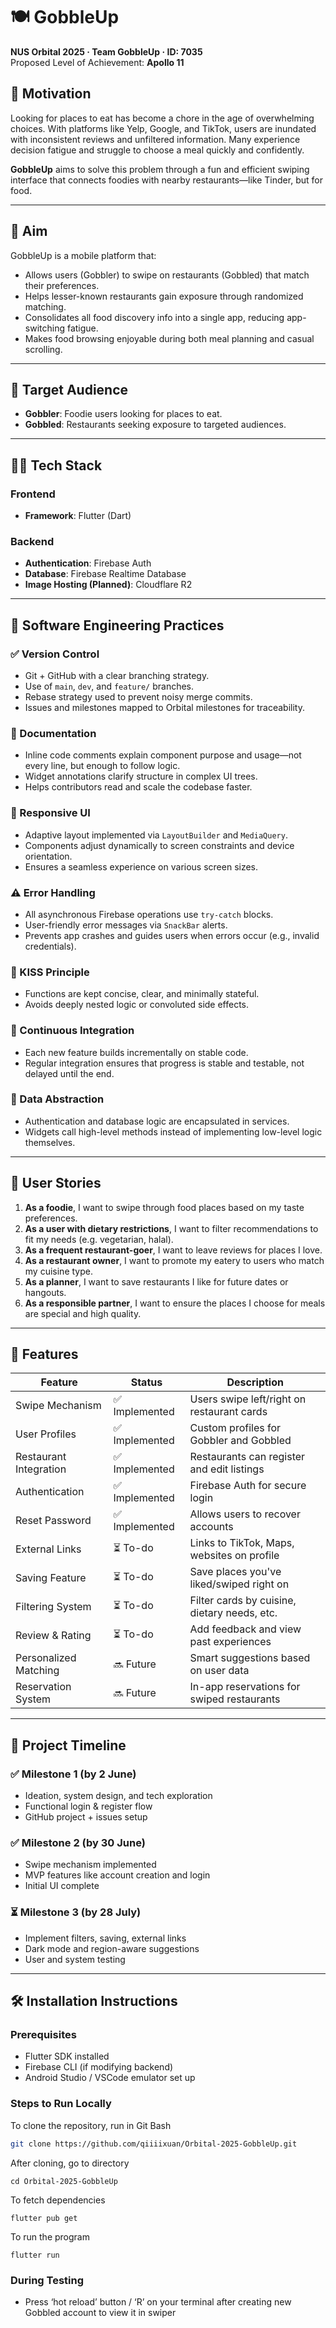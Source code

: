 # 🍽️ GobbleUp

**NUS Orbital 2025 · Team GobbleUp · ID: 7035**  
Proposed Level of Achievement: **Apollo 11**

## 📌 Motivation

Looking for places to eat has become a chore in the age of overwhelming choices. With platforms like Yelp, Google, and TikTok, users are inundated with inconsistent reviews and unfiltered information. Many experience decision fatigue and struggle to choose a meal quickly and confidently.

**GobbleUp** aims to solve this problem through a fun and efficient swiping interface that connects foodies with nearby restaurants—like Tinder, but for food.

---

## 🎯 Aim

GobbleUp is a mobile platform that:
- Allows users (Gobbler) to swipe on restaurants (Gobbled) that match their preferences.
- Helps lesser-known restaurants gain exposure through randomized matching.
- Consolidates all food discovery info into a single app, reducing app-switching fatigue.
- Makes food browsing enjoyable during both meal planning and casual scrolling.

---

## 🎯 Target Audience
- **Gobbler**: Foodie users looking for places to eat.
- **Gobbled**: Restaurants seeking exposure to targeted audiences.

---

## 🧑‍💻 Tech Stack

### Frontend
- **Framework**: Flutter (Dart)

### Backend
- **Authentication**: Firebase Auth
- **Database**: Firebase Realtime Database
- **Image Hosting (Planned)**: Cloudflare R2

---

## 🔧 Software Engineering Practices

### ✅ Version Control
- Git + GitHub with a clear branching strategy.
- Use of `main`, `dev`, and `feature/` branches.
- Rebase strategy used to prevent noisy merge commits.
- Issues and milestones mapped to Orbital milestones for traceability.

### 📝 Documentation
- Inline code comments explain component purpose and usage—not every line, but enough to follow logic.
- Widget annotations clarify structure in complex UI trees.
- Helps contributors read and scale the codebase faster.

### 📱 Responsive UI
- Adaptive layout implemented via `LayoutBuilder` and `MediaQuery`.
- Components adjust dynamically to screen constraints and device orientation.
- Ensures a seamless experience on various screen sizes.

### ⚠️ Error Handling
- All asynchronous Firebase operations use `try-catch` blocks.
- User-friendly error messages via `SnackBar` alerts.
- Prevents app crashes and guides users when errors occur (e.g., invalid credentials).

### 🧹 KISS Principle
- Functions are kept concise, clear, and minimally stateful.
- Avoids deeply nested logic or convoluted side effects.

### 🔄 Continuous Integration
- Each new feature builds incrementally on stable code.
- Regular integration ensures that progress is stable and testable, not delayed until the end.

### 🧱 Data Abstraction
- Authentication and database logic are encapsulated in services.
- Widgets call high-level methods instead of implementing low-level logic themselves.

---

## 👥 User Stories

1. **As a foodie**, I want to swipe through food places based on my taste preferences.
2. **As a user with dietary restrictions**, I want to filter recommendations to fit my needs (e.g. vegetarian, halal).
3. **As a frequent restaurant-goer**, I want to leave reviews for places I love.
4. **As a restaurant owner**, I want to promote my eatery to users who match my cuisine type.
5. **As a planner**, I want to save restaurants I like for future dates or hangouts.
6. **As a responsible partner**, I want to ensure the places I choose for meals are special and high quality.

---

## 🚀 Features

| Feature                      | Status         | Description |
|-----------------------------|----------------|-------------|
| Swipe Mechanism             | ✅ Implemented | Users swipe left/right on restaurant cards |
| User Profiles               | ✅ Implemented | Custom profiles for Gobbler and Gobbled |
| Restaurant Integration      | ✅ Implemented | Restaurants can register and edit listings |
| Authentication              | ✅ Implemented | Firebase Auth for secure login |
| Reset Password              | ✅ Implemented | Allows users to recover accounts |
| External Links              | ⏳ To-do       | Links to TikTok, Maps, websites on profile |
| Saving Feature              | ⏳ To-do       | Save places you've liked/swiped right on |
| Filtering System            | ⏳ To-do       | Filter cards by cuisine, dietary needs, etc. |
| Review & Rating             | ⏳ To-do       | Add feedback and view past experiences |
| Personalized Matching       | 🔜 Future      | Smart suggestions based on user data |
| Reservation System          | 🔜 Future      | In-app reservations for swiped restaurants |

---

## 📅 Project Timeline

### ✅ Milestone 1 (by 2 June)
- Ideation, system design, and tech exploration
- Functional login & register flow
- GitHub project + issues setup

### ✅ Milestone 2 (by 30 June)
- Swipe mechanism implemented
- MVP features like account creation and login
- Initial UI complete

### ⏳ Milestone 3 (by 28 July)
- Implement filters, saving, external links
- Dark mode and region-aware suggestions
- User and system testing

---

## 🛠️ Installation Instructions

### Prerequisites
- Flutter SDK installed
- Firebase CLI (if modifying backend)
- Android Studio / VSCode emulator set up

### Steps to Run Locally

To clone the repository, run in Git Bash
```bash
git clone https://github.com/qiiiixuan/Orbital-2025-GobbleUp.git
```
After cloning, go to directory
```terminal
cd Orbital-2025-GobbleUp
```
To fetch dependencies
```terminal
flutter pub get
```
To run the program
```terminal
flutter run
```
### During Testing

- Press ‘hot reload’ button / ‘R’ on your terminal  after creating new Gobbled account to view it in swiper
